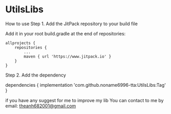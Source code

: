# UtilsLibs
How to use 
Step 1. Add the JitPack repository to your build file

Add it in your root build.gradle at the end of repositories:

	allprojects {
		repositories {
			...
			maven { url 'https://www.jitpack.io' }
		}
	}

Step 2. Add the dependency

dependencies {
implementation 'com.github.noname6996-tta:UtilsLibs:Tag'
}

if you have any suggest for me to improve my lib
You can contact to me by email: theanh682001@gmail.com
